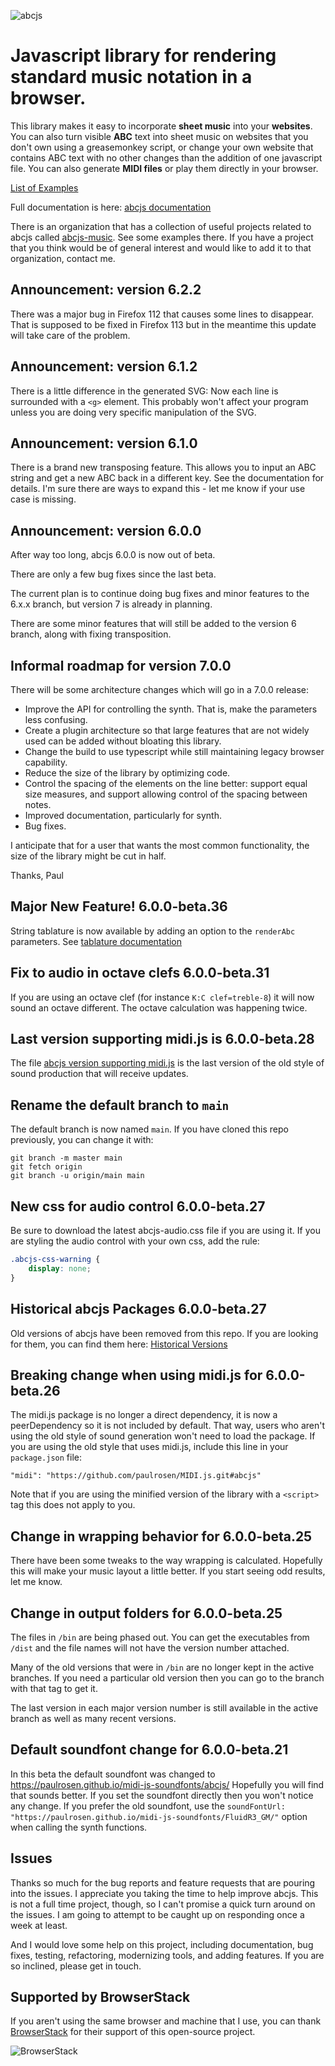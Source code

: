 ![abcjs](https://paulrosen.github.io/abcjs/img/abcjs_comp_extended_08.svg)

# Javascript library for rendering standard music notation in a browser.

This library makes it easy to incorporate **sheet music** into your **websites**. You can also turn visible **ABC** text into sheet music on websites that you don't own using a greasemonkey script, or change your own website that contains ABC text with no other changes than the addition of one javascript file. You can also generate **MIDI files** or play them directly in your browser.

[List of Examples](https://cdn.rawgit.com/paulrosen/abcjs/main/examples/toc.html)

Full documentation is here: [abcjs documentation](https://paulrosen.github.io/abcjs/)

There is an organization that has a collection of useful projects related to abcjs called [abcjs-music](https://github.com/abcjs-music). See some examples there. If you have a project that you think would be of general interest and would like to add it to that organization, contact me.

## Announcement: version 6.2.2

There was a major bug in Firefox 112 that causes some lines to disappear. That is supposed to be fixed in Firefox 113 but in the meantime this update will take care of the problem.
## Announcement: version 6.1.2

There is a little difference in the generated SVG: Now each line is surrounded with a `<g>` element. This probably won't affect your program unless you are doing very specific manipulation of the SVG.

## Announcement: version 6.1.0

There is a brand new transposing feature. This allows you to input an ABC string and get a new ABC back in a different key. See the documentation for details. I'm sure there are ways to expand this - let me know if your use case is missing.

## Announcement: version 6.0.0

After way too long, abcjs 6.0.0 is now out of beta. 

There are only a few bug fixes since the last beta.

The current plan is to continue doing bug fixes and minor features to the 6.x.x branch, but version 7 is already in planning.

There are some minor features that will still be added to the version 6 branch, along with fixing transposition.

## Informal roadmap for version 7.0.0

There will be some architecture changes which will go in a 7.0.0 release:

* Improve the API for controlling the synth. That is, make the parameters less confusing.
* Create a plugin architecture so that large features that are not widely used can be added without bloating this library.
* Change the build to use typescript while still maintaining legacy browser capability.
* Reduce the size of the library by optimizing code.
* Control the spacing of the elements on the line better: support equal size measures, and support allowing control of the spacing between notes.
* Improved documentation, particularly for synth.
* Bug fixes.

I anticipate that for a user that wants the most common functionality, the size of the library might be cut in half.

Thanks, Paul


## Major New Feature! 6.0.0-beta.36

String tablature is now available by adding an option to the `renderAbc` parameters. See [tablature documentation](https://paulrosen.github.io/abcjs/visual/tablature.html)

## Fix to audio in octave clefs 6.0.0-beta.31

If you are using an octave clef (for instance `K:C clef=treble-8`) it will now sound an octave different. The octave calculation was happening twice.

## Last version supporting midi.js is 6.0.0-beta.28

The file [abcjs version supporting midi.js](https://github.com/paulrosen/historical-abcjs-versions/blob/main/version-6/abcjs_midi-min.js) is the last version of the old style of sound production that will receive updates.

## Rename the default branch to `main`

The default branch is now named `main`. If you have cloned this repo previously, you can change it with:
```shell
git branch -m master main
git fetch origin
git branch -u origin/main main
```

## New css for audio control 6.0.0-beta.27

Be sure to download the latest abcjs-audio.css file if you are using it. If you are styling the audio control with your own css, add the rule:
```css
.abcjs-css-warning {
	display: none;
}
```

## Historical abcjs Packages 6.0.0-beta.27

Old versions of abcjs have been removed from this repo. If you are looking for them, you can find them here: [Historical Versions](https://github.com/paulrosen/historical-abcjs-versions)

## Breaking change when using midi.js for 6.0.0-beta.26

The midi.js package is no longer a direct dependency, it is now a peerDependency so it is not included by default. That way, users who aren't using the old style of sound generation won't need to load the package. If you are using the old style that uses midi.js, include this line in your `package.json` file:

```
"midi": "https://github.com/paulrosen/MIDI.js.git#abcjs"
```
Note that if you are using the minified version of the library with a `<script>` tag this does not apply to you.

## Change in wrapping behavior for 6.0.0-beta.25

There have been some tweaks to the way wrapping is calculated. Hopefully this will make your music layout a little better. If you start seeing odd results, let me know.

## Change in output folders for 6.0.0-beta.25

The files in `/bin` are being phased out. You can get the executables from `/dist` and the file names will not have the version number attached.

Many of the old versions that were in `/bin` are no longer kept in the active branches. If you need a particular old version then you can go to the branch with that tag to get it. 

The last version in each major version number is still available in the active branch as well as many recent versions.

## Default soundfont change for 6.0.0-beta.21

In this beta the default soundfont was changed to https://paulrosen.github.io/midi-js-soundfonts/abcjs/ Hopefully you will find that sounds better. If you set the soundfont directly then you won't notice any change. If you prefer the old soundfont, use the `soundFontUrl: "https://paulrosen.github.io/midi-js-soundfonts/FluidR3_GM/"` option when calling the synth functions.

## Issues

Thanks so much for the bug reports and feature requests that are pouring into the issues. I appreciate you taking the time to help improve abcjs. This is not a full time project, though, so I can't promise a quick turn around on the issues. I am going to attempt to be caught up on responding once a week at least.

And I would love some help on this project, including documentation, bug fixes, testing, refactoring, modernizing tools, and adding features. If you are so inclined, please get in touch.

## Supported by BrowserStack
If you aren't using the same browser and machine that I use, you can thank [BrowserStack](https://browserstack.com/) for their support of this open-source project.

![BrowserStack](https://paulrosen.github.io/abcjs/img/browserstack-logo-600x315.png)
